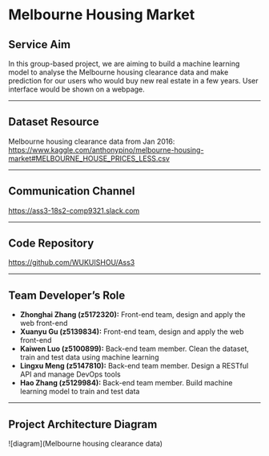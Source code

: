# Melbourne Housing Market
## Service Aim
In this group-based project, we are aiming to build a machine learning model to analyse the Melbourne housing clearance data and make prediction for our users who would buy new real estate in a few years. User interface would be shown on a webpage.
- - - -
## Dataset Resource
Melbourne housing clearance data from Jan 2016:
https://www.kaggle.com/anthonypino/melbourne-housing-market#MELBOURNE_HOUSE_PRICES_LESS.csv
- - - -
## Communication Channel
https://ass3-18s2-comp9321.slack.com
- - - -
## Code Repository
https://github.com/WUKUISHOU/Ass3
- - - -
## Team Developer’s Role
* **Zhonghai Zhang (z5172320):**
Front-end team, design and apply the web front-end
* **Xuanyu Gu (z5139834):**
Front-end team, design and apply the web front-end
* **Kaiwen Luo (z5100899):**
Back-end team member. Clean the dataset, train and test data using machine learning
* **Lingxu Meng (z5147810):**
Back-end team member. Design a RESTful API and manage DevOps tools
* **Hao Zhang (z5129984):**
Back-end team member. Build machine learning model to train and test data
- - - -
## Project Architecture Diagram
![diagram](Melbourne housing clearance data)

